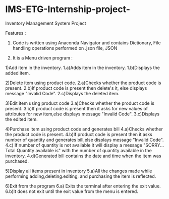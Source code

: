 # IMS-ETG-Internship-project-
Inventory Management System Project

Features :

1) Code is written using Anaconda Navigator and contains Dictionary, File handling operations performed on .json file, JSON

2) It is a Menu driven program :

  1)Add item in the inventory.
    1.a)Adds item in the inventory.
    1.b)Displays the added item.
    
  2)Delete item using product code.
    2.a)Checks whether the product code is present.
    2.b)If product code is present then delete's it, else displays message "Invalid Code".
    2.c)Displays the deleted item.
    
  3)Edit item using product code
    3.a)Checks whether the product code is present.
    3.b)If product code is present then it asks for new values of attributes for new item,else displays message "Invalid Code".
    3.c)Displays the edited item.
    
  4)Purchase item using product code and generates bill
    4.a)Checks whether the product code is present.
    4.b)If product code is present then it asks number of quantity and generates bill,else displays message "Invalid Code".
    4.c) If number of quantity is not available it will display a message "SORRY... Total Quantity available is" with the number of quantity available in the inventory.
    4.d)Generated bill contains the date and time when the item was purchased.
    
  5)Display all items present in inventory
   5.a)All the changes made while performing adding,deleting.editing, and purchasing the item is reflected.
   
  6)Exit from the program
   6.a) Exits the terminal after entering the exit value.
   6.b)It does not exit until the exit value from the menu is entered.
